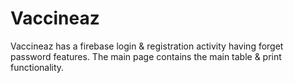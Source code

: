 # Vaccineaz
Vaccineaz has a firebase login &amp; registration activity having forget password features. The main page contains the main table &amp; print functionality.
